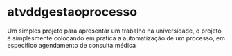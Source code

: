 # atvddgestaoprocesso
Um simples projeto para apresentar um trabalho na universidade, o projeto é simplesmente colocando em pratica a automatização de um processo, em especifico agendamento de consulta médica
